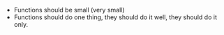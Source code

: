 - Functions should be small (very small)
- Functions should do one thing, they should do it well, they should do it only.
